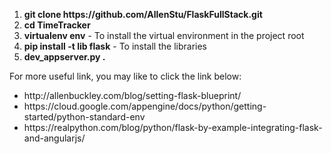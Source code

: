 
<ol>
    <li><b>git clone https://github.com/AllenStu/FlaskFullStack.git</b></li>
    <li><b>cd TimeTracker</b></li>
    <li><b>virtualenv env</b> - To install the virtual environment in the project root  </li>
    <li><b>pip install -t lib flask</b> - To install the libraries  </li>
    <li><b>dev_appserver.py .</b></li>
</ol>

<p> For more useful link, you may like to click the link below: </p>

<p>
    <ul>
        <li>
            http://allenbuckley.com/blog/setting-flask-blueprint/
        </li>
        <li>
            https://cloud.google.com/appengine/docs/python/getting-started/python-standard-env
        </li>
        <li>
            https://realpython.com/blog/python/flask-by-example-integrating-flask-and-angularjs/
        </li>
    </ul>
</p>